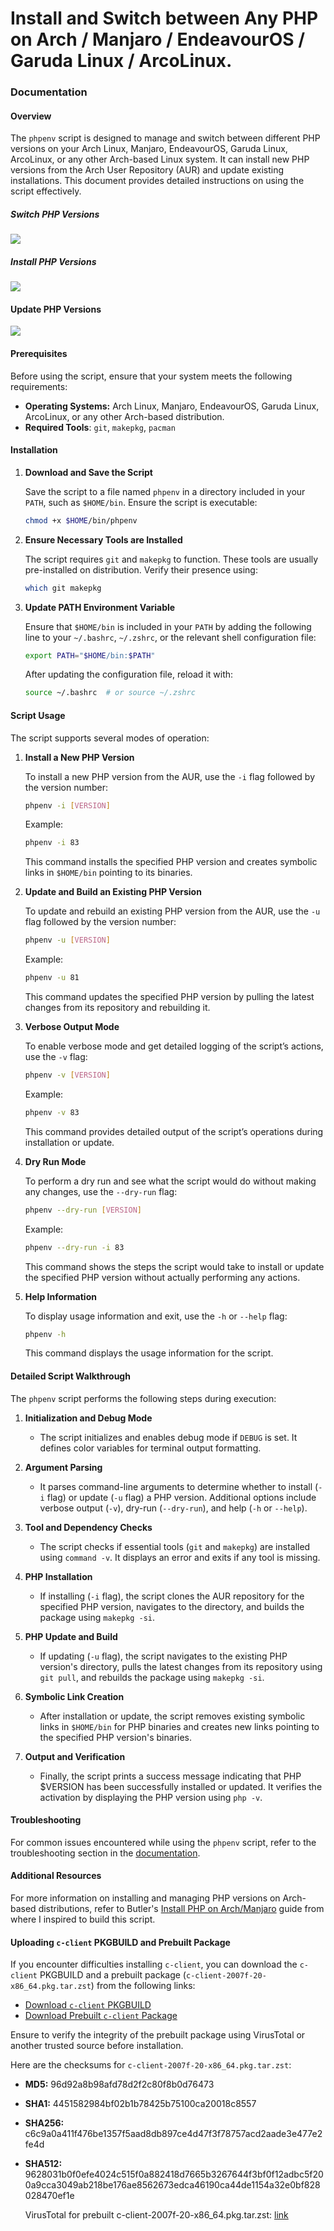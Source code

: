 # Install and Switch between Any PHP on Arch / Manjaro / EndeavourOS / Garuda Linux / ArcoLinux.

### Documentation

#### Overview

The `phpenv` script is designed to manage and switch between different PHP versions on your Arch Linux, Manjaro, EndeavourOS, Garuda Linux, ArcoLinux, or any other Arch-based Linux system. It can install new PHP versions from the Arch User Repository (AUR) and update existing installations. This document provides detailed instructions on using the script effectively.

##### Switch PHP Versions

![](assets/20240715_020724_Switch.png)

##### Install PHP Versions

![](assets/20240715_161411_install_v2.png)

#### Update PHP Versions

![](assets/20240715_161446_update_v1.png)

#### Prerequisites

Before using the script, ensure that your system meets the following requirements:

-   **Operating Systems:** Arch Linux, Manjaro, EndeavourOS, Garuda Linux, ArcoLinux, or any other Arch-based distribution.
-   **Required Tools**: `git`, `makepkg`, `pacman`

#### Installation

1. **Download and Save the Script**

    Save the script to a file named `phpenv` in a directory included in your `PATH`, such as `$HOME/bin`. Ensure the script is executable:

    ```bash
    chmod +x $HOME/bin/phpenv
    ```

2. **Ensure Necessary Tools are Installed**

    The script requires `git` and `makepkg` to function. These tools are usually pre-installed on distribution. Verify their presence using:

    ```bash
    which git makepkg
    ```

3. **Update PATH Environment Variable**

    Ensure that `$HOME/bin` is included in your `PATH` by adding the following line to your `~/.bashrc`, `~/.zshrc`, or the relevant shell configuration file:

    ```bash
    export PATH="$HOME/bin:$PATH"
    ```

    After updating the configuration file, reload it with:

    ```bash
    source ~/.bashrc  # or source ~/.zshrc
    ```

#### Script Usage

The script supports several modes of operation:

1. **Install a New PHP Version**

    To install a new PHP version from the AUR, use the `-i` flag followed by the version number:

    ```bash
    phpenv -i [VERSION]
    ```

    Example:

    ```bash
    phpenv -i 83
    ```

    This command installs the specified PHP version and creates symbolic links in `$HOME/bin` pointing to its binaries.

2. **Update and Build an Existing PHP Version**

    To update and rebuild an existing PHP version from the AUR, use the `-u` flag followed by the version number:

    ```bash
    phpenv -u [VERSION]
    ```

    Example:

    ```bash
    phpenv -u 81
    ```

    This command updates the specified PHP version by pulling the latest changes from its repository and rebuilding it.

3. **Verbose Output Mode**

    To enable verbose mode and get detailed logging of the script’s actions, use the `-v` flag:

    ```bash
    phpenv -v [VERSION]
    ```

    Example:

    ```bash
    phpenv -v 83
    ```

    This command provides detailed output of the script’s operations during installation or update.

4. **Dry Run Mode**

    To perform a dry run and see what the script would do without making any changes, use the `--dry-run` flag:

    ```bash
    phpenv --dry-run [VERSION]
    ```

    Example:

    ```bash
    phpenv --dry-run -i 83
    ```

    This command shows the steps the script would take to install or update the specified PHP version without actually performing any actions.

5. **Help Information**

    To display usage information and exit, use the `-h` or `--help` flag:

    ```bash
    phpenv -h
    ```

    This command displays the usage information for the script.

#### Detailed Script Walkthrough

The `phpenv` script performs the following steps during execution:

1. **Initialization and Debug Mode**

    - The script initializes and enables debug mode if `DEBUG` is set. It defines color variables for terminal output formatting.

2. **Argument Parsing**

    - It parses command-line arguments to determine whether to install (`-i` flag) or update (`-u` flag) a PHP version. Additional options include verbose output (`-v`), dry-run (`--dry-run`), and help (`-h` or `--help`).

3. **Tool and Dependency Checks**

    - The script checks if essential tools (`git` and `makepkg`) are installed using `command -v`. It displays an error and exits if any tool is missing.

4. **PHP Installation**

    - If installing (`-i` flag), the script clones the AUR repository for the specified PHP version, navigates to the directory, and builds the package using `makepkg -si`.

5. **PHP Update and Build**

    - If updating (`-u` flag), the script navigates to the existing PHP version's directory, pulls the latest changes from its repository using `git pull`, and rebuilds the package using `makepkg -si`.

6. **Symbolic Link Creation**

    - After installation or update, the script removes existing symbolic links in `$HOME/bin` for PHP binaries and creates new links pointing to the specified PHP version's binaries.

7. **Output and Verification**

    - Finally, the script prints a success message indicating that PHP $VERSION has been successfully installed or updated. It verifies the activation by displaying the PHP version using `php -v`.

#### Troubleshooting

For common issues encountered while using the `phpenv` script, refer to the troubleshooting section in the [documentation](#troubleshooting).

#### Additional Resources

For more information on installing and managing PHP versions on Arch-based distributions, refer to Butler's [Install PHP on Arch/Manjaro](https://gist.github.com/michaelbutler/4a89bb23e2d30f1b0585b98d2b67cf55) guide from where I inspired to build this script.

#### Uploading `c-client` PKGBUILD and Prebuilt Package

If you encounter difficulties installing `c-client`, you can download the `c-client` PKGBUILD and a prebuilt package (`c-client-2007f-20-x86_64.pkg.tar.zst`) from the following links:

-   [Download `c-client` PKGBUILD](https://github.com/Its-Satyajit/phpenv/blob/main/c-client/PKGBUILD)
-   [Download Prebuilt `c-client` Package](https://github.com/Its-Satyajit/phpenv/blob/main/c-client/c-client-2007f-20-x86_64.pkg.tar.zst)

Ensure to verify the integrity of the prebuilt package using VirusTotal or another trusted source before installation.

Here are the checksums for `c-client-2007f-20-x86_64.pkg.tar.zst`:

-   **MD5:** 96d92a8b98afd78d2f2c80f8b0d76473
-   **SHA1:** 4451582984bf02b1b78425b75100ca20018c8557
-   **SHA256:** c6c9a0a411f476be1357f5aad8db897ce4d47f3f78757acd2aade3e477e2fe4d
-   **SHA512:** 9628031b0f0efe4024c515f0a882418d7665b3267644f3bf0f12adbc5f200a9cca3049ab218be176ae8562673edca46190ca44de1154a32e0bf828028470ef1e

    VirusTotal for prebuilt c-client-2007f-20-x86_64.pkg.tar.zst: [link](https://www.virustotal.com/gui/file/c6c9a0a411f476be1357f5aad8db897ce4d47f3f78757acd2aade3e477e2fe4d?nocache=1)
